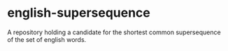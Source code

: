 # english-supersequence

A repository holding a candidate for the shortest common supersequence of the set of english words. 
